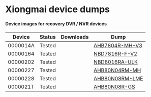 # Xiongmai device dumps


#### Device images for recovery DVR / NVR devices
|Device|Status|Downloads|Dump|
|------|------|---------|----|
| 0000014A | Tested ||<a href="https://github.com/buzz1k/xiongmai-dumps/raw/main/NVR/AHB7804R-MH-V3.BIN" download="AHB7804R-MH-V3.BIN">AHB7804R-MH-V3</a>
| 00000164 | Tested ||<a href="https://github.com/buzz1k/xiongmai-dumps/raw/main/NVR/NBD7816R-F-V2.BIN" download="NBD7816R-F-V2.BIN">NBD7816R-F-V2</a>
| 00000202 | Tested ||<a href="https://github.com/buzz1k/xiongmai-dumps/raw/main/NVR/NBD8016RA-ULK.BIN" download="NBD8016RA-ULK.BIN">NBD8016RA-ULK</a>
| 00000227 | Tested ||<a href="https://github.com/buzz1k/xiongmai-dumps/raw/main/DVR/AHB80N04RM-MH.BIN" download="AHB80N04RM-MH.BIN">AHB80N04RM-MH</a>
| 00000228 | Tested ||<a href="https://github.com/buzz1k/xiongmai-dumps/raw/main/DVR/AHB80N08RM-LME.BIN" download="AHB80N08RM-LME.BIN">AHB80N08RM-LME</a>
| 0000021T | Tested ||<a href="https://github.com/buzz1k/xiongmai-dumps/raw/main/DVR/AHB80N08R-GS.BIN" download="AHB80N08R-GS.BIN">AHB80N08R-GS</a>

